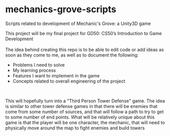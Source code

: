 # mechanics-grove-scripts
Scripts related to development of Mechanic's Grove: a Unity3D game

This project will be my final project for GD50: CS50’s Introduction to Game Development<br>
<br>
The idea behind creating this repo is to be able to edit code or add ideas as soon as they come to me, as well as to document the following:<br>
- Problems I need to solve
- My learning process
- Features I want to implement in the game
- Concepts related to overall engineering of the project
<br>
<p>
This will hopefully turn into a "Third Person Tower Defense" game. The idea is similar to other tower defense
games in that there will be enemies that come from some number of sources, and that will follow a path to try
to get to some number of end points. What will be relatively unique about this game is that the player 
will be one character, the mechanic, that will need to physically move around the map to fight enemies and build towers
</p>
